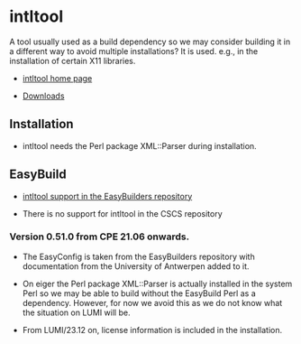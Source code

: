# intltool

A tool usually used as a build dependency so we may consider building it in a
different way to avoid multiple installations? It is used. e.g., in the installation
of certain X11 libraries.

  * [intltool home page](https://freedesktop.org/wiki/Software/intltool/)

  * [Downloads](https://launchpad.net/intltool/+download)


## Installation

  * intltool needs the Perl package XML::Parser during installation.


## EasyBuild

  * [intltool support in the EasyBuilders repository](https://github.com/easybuilders/easybuild-easyconfigs/tree/develop/easybuild/easyconfigs/i/intltool)

  * There is no support for intltool in the CSCS repository


### Version 0.51.0 from CPE 21.06 onwards.

  * The EasyConfig is taken from the EasyBuilders repository with documentation
    from the University of Antwerpen added to it.

  * On eiger the Perl package XML::Parser is actually installed in the system Perl
    so we may be able to build without the EasyBuild Perl as a dependency. However,
    for now we avoid this as we do not know what the situation on LUMI will be.

  * From LUMI/23.12 on, license information is included in the installation.
    